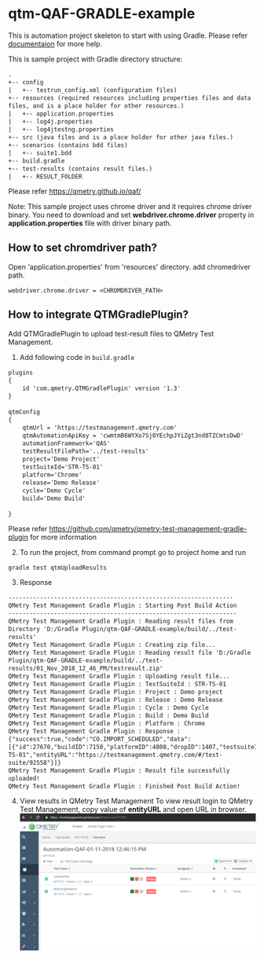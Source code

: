 # qtm-QAF-GRADLE-example

This is automation project skeleton to start with using Gradle. Please refer [documentaion](https://qmetry.github.io/qaf/) for more help.

This is sample project with Gradle directory structure:
```
.
+-- config
|	+-- testrun_config.xml (configuration files)
+-- resources (required resources including properties files and data files, and is a place holder for other resources.)
|   +-- application.properties
|   +-- log4j.properties
|	+-- log4jtestng.properties
+-- src (java files and is a place holder for other java files.)
+-- scenarios (contains bdd files)
|   +-- suite1.bdd
+-- build.gradle
+-- test-results (contains result files.)
|   +-- RESULT_FOLDER
```
Please refer https://qmetry.github.io/qaf/

Note: This sample project uses chrome driver and it requires chrome driver binary.
You need to download and set **webdriver.chrome.driver** property in **application.properties** file with driver binary path.
## How to set chromdriver path?

Open 'application.properties' from 'resources' directory.
add chromedriver path.
```
webdriver.chrome.driver = <CHROMDRIVER_PATH>
```
## How to integrate QTMGradlePlugin?
Add QTMGradlePlugin to upload test-result files to QMetry Test Management.
1. Add following code in `build.gradle`
```
plugins
{
    id 'com.qmetry.QTMGradlePlugin' version '1.3'
}
 
qtmConfig 
{ 
	qtmUrl = 'https://testmanagement.qmetry.com' 
	qtmAutomationApiKey = 'cwmtmB6WYXo7Sj0YEchpJYiZgt3nd8TZCmtsDwD' 
	automationFramework='QAS' 
	testResultFilePath='../test-results'
	project='Demo Project'
	testSuiteId='STR-TS-01'
	platform='Chrome' 
	release='Demo Release'
	cycle='Demo Cycle'
	build='Demo Build' 
	
}
```
Please refer https://github.com/qmetry/qmetry-test-management-gradle-plugin for more information

2. To run the project, from command prompt go to project home and run 
```
gradle test qtmUploadResults
```

3. Response
```
----------------------------------------------------------------
QMetry Test Management Gradle Plugin : Starting Post Build Action
-----------------------------------------------------------------
QMetry Test Management Gradle Plugin : Reading result files from Directory 'D:/Gradle Plugin/qtm-QAF-GRADLE-example/build/../test-results'
QMetry Test Management Gradle Plugin : Creating zip file...
QMetry Test Management Gradle Plugin : Reading result file 'D:/Gradle Plugin/qtm-QAF-GRADLE-example/build/../test-results/01_Nov_2018_12_46_PM/testresult.zip'
QMetry Test Management Gradle Plugin : Uploading result file...
QMetry Test Management Gradle Plugin : TestSuiteId : STR-TS-01
QMetry Test Management Gradle Plugin : Project : Demo project
QMetry Test Management Gradle Plugin : Release : Demo Release
QMetry Test Management Gradle Plugin : Cycle : Demo Cycle
QMetry Test Management Gradle Plugin : Build : Demo Build
QMetry Test Management Gradle Plugin : Platform : Chrome
QMetry Test Management Gradle Plugin : Response : {"success":true,"code":"CO.IMPORT_SCHEDULED","data":[{"id":27670,"buildID":7150,"platformID":4808,"dropID":1407,"testsuiteId":"STR-TS-01","entityURL":"https://testmanagement.qmetry.com/#/test-suite/92558"}]}
QMetry Test Management Gradle Plugin : Result file successfully uploaded!
QMetry Test Management Gradle Plugin : Finished Post Build Action!
```

4. View results in QMetry Test Management
To view result login to QMetry Test Management, copy value of **entityURL** and open URL in browser.
![Test Results](img/qtm-result.png?raw=true "Testsuite")

